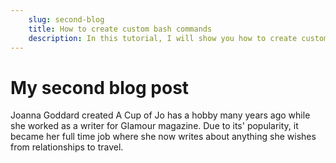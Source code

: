 ```yaml
---
    slug: second-blog
    title: How to create custom bash commands
    description: In this tutorial, I will show you how to create custom bash commands.
---
```


# My second blog post
Joanna Goddard created A Cup of Jo has a hobby many years ago while she worked as a writer for Glamour magazine. Due to its' popularity, it became her full time job where she now writes about anything she wishes from relationships to travel.